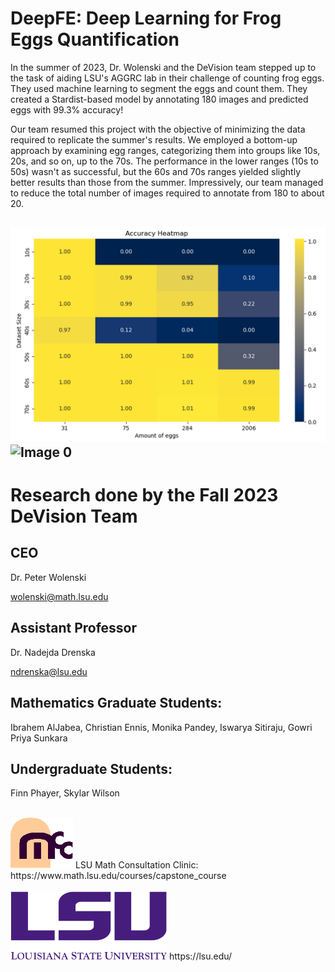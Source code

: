 # DeepFE: Deep Learning for Frog Eggs Quantification

In the summer of 2023, Dr. Wolenski and the DeVision team stepped up to the task of aiding LSU's AGGRC lab in their challenge of counting frog eggs. They used machine learning to segment the eggs and count them. They created a Stardist-based model by annotating 180 images and predicted eggs with 99.3% accuracy!

Our team resumed this project with the objective of minimizing the data required to replicate the summer's results. We employed a bottom-up approach by examining egg ranges, categorizing them into groups like 10s, 20s, and so on, up to the 70s. The performance in the lower ranges (10s to 50s) wasn't as successful, but the 60s and 70s ranges yielded slightly better results than those from the summer. Impressively, our team managed to reduce the total number of images required to annotate from 180 to about 20.

![Image 0](images/Heatmap.png)
![Image 0](images/prediction_test0.png)
---


# Research done by the Fall 2023 DeVision Team
## CEO
Dr. Peter Wolenski

wolenski@math.lsu.edu


## Assistant Professor
Dr. Nadejda Drenska

ndrenska@lsu.edu
## Mathematics Graduate Students:


Ibrahem AlJabea, Christian Ennis, Monika Pandey, Iswarya Sitiraju, Gowri Priya Sunkara

## Undergraduate Students:


Finn Phayer, Skylar Wilson
<br>
<br>

<img src="images/mcclogo.gif" alt="Image 2" width="100">
LSU Math Consultation Clinic:<br>
https://www.math.lsu.edu/courses/capstone_course
<br>
<br>

<img src="images/lsulogo.png" alt="Image 1" width="250">
https://lsu.edu/
